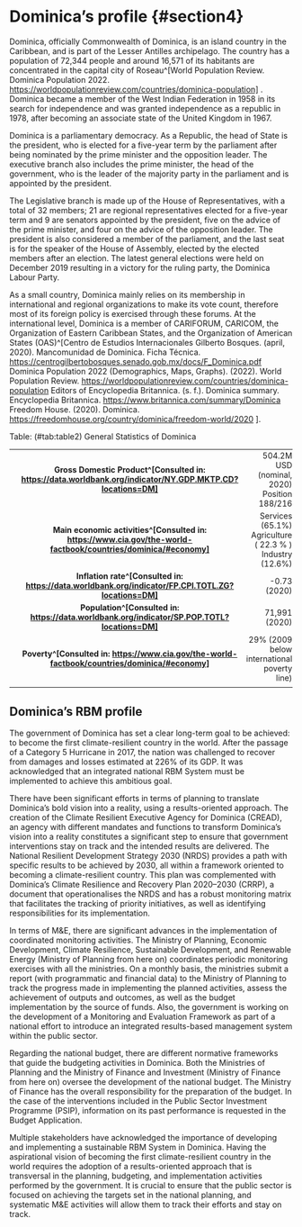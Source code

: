 # Dominica’s profile {#section4}

Dominica, officially Commonwealth of Dominica, is an island country in the Caribbean, and is part of the Lesser Antilles archipelago. The country has a population of 72,344 people and around 16,571 of its habitants are concentrated in the capital city of Roseau^[World Population Review. Dominica Population 2022. https://worldpopulationreview.com/countries/dominica-population] . Dominica became a member of the West Indian Federation in 1958 in its search for independence and was granted independence as a republic in 1978, after becoming an associate state of the United Kingdom in 1967.

Dominica is a parliamentary democracy. As a Republic, the head of State is the president, who is elected for a five-year term by the parliament after being nominated by the prime minister and the opposition leader. The executive branch also includes the prime minister, the head of the government, who is the leader of the majority party in the parliament and is appointed by the president. 

The Legislative branch is made up of the House of Representatives, with a total of 32 members; 21 are regional representatives elected for a five-year term and 9 are senators appointed by the president, five on the advice of the prime minister, and four on the advice of the opposition leader. The president is also considered a member of the parliament, and the last seat is for the speaker of the House of Assembly, elected by the elected members after an election. The latest general elections were held on December 2019 resulting in a victory for the ruling party, the Dominica Labour Party. 

As a small country, Dominica mainly relies on its membership in international and regional organizations to make its vote count, therefore most of its foreign policy is exercised through these forums. At the international level, Dominica is a member of CARIFORUM, CARICOM, the Organization of Eastern Caribbean States, and the Organization of American States (OAS)^[Centro de Estudios Internacionales Gilberto Bosques. (april, 2020). Mancomunidad de Dominica. Ficha Técnica. https://centrogilbertobosques.senado.gob.mx/docs/F_Dominica.pdf
Dominica Population 2022 (Demographics, Maps, Graphs). (2022). World Population Review. https://worldpopulationreview.com/countries/dominica-population 
Editors of Encyclopedia Britannica. (s. f.). Dominica summary. Encyclopedia Britannica. https://www.britannica.com/summary/Dominica 
Freedom House. (2020). Dominica. https://freedomhouse.org/country/dominica/freedom-world/2020
].

Table: (\#tab:table2) General Statistics of Dominica

| |   | |
| :----- | :-------------: | ---------: |
| <img src="./images/tb2_1.png" alt="drawing" width="70"/>    | **Gross Domestic Product^[Consulted in: https://data.worldbank.org/indicator/NY.GDP.MKTP.CD?locations=DM]**       | 504.2M USD (nominal, 2020) Position 188/216|
| <img src="./images/tb2_2.png" alt="drawing" width="70"/>   | **Main economic activities^[Consulted in: https://www.cia.gov/the-world-factbook/countries/dominica/#economy]**      |  	Services (65.1%) 	Agriculture ( 22.3 % ) Industry  (12.6%) |
| <img src="./images/tb2_3.png" alt="drawing" width="70"/>    | **Inflation rate^[Consulted in: https://data.worldbank.org/indicator/FP.CPI.TOTL.ZG?locations=DM]**  |-0.73 (2020) |
|  <img src="./images/tb2_4.png" alt="drawing" width="70"/>   | **Population^[Consulted in: https://data.worldbank.org/indicator/SP.POP.TOTL?locations=DM]** | 71,991 (2020) |
|  <img src="./images/tb2_5.png" alt="drawing" width="70"/>  | **Poverty^[Consulted in: https://www.cia.gov/the-world-factbook/countries/dominica/#economy]** | 29% (2009 below international poverty line) |
||||


##	Dominica’s RBM profile

The government of Dominica has set a clear long-term goal to be achieved: to become the first climate-resilient country in the world. After the passage of a Category 5 Hurricane in 2017, the nation was challenged to recover from damages and losses estimated at 226% of its GDP. It was acknowledged that an integrated national RBM System must be implemented to achieve this ambitious goal.

There have been significant efforts in terms of planning to translate Dominica’s bold vision into a reality, using a results-oriented approach. The creation of the Climate Resilient Executive Agency for Dominica (CREAD), an agency with different mandates and functions to transform Dominica’s vision into a reality constitutes a significant step to ensure that government interventions stay on track and the intended results are delivered. The National Resilient Development Strategy 2030 (NRDS) provides a path with specific results to be achieved by 2030, all within a framework oriented to becoming a climate-resilient country. This plan was complemented with Dominica’s Climate Resilience and Recovery Plan 2020–2030 (CRRP), a document that operationalises the NRDS and has a robust monitoring matrix that facilitates the tracking of priority initiatives, as well as identifying responsibilities for its implementation. 


In terms of M&E, there are significant advances in the implementation of coordinated monitoring activities. The Ministry of Planning, Economic Development, Climate Resilience, Sustainable Development, and Renewable Energy (Ministry of Planning from here on)  coordinates periodic monitoring exercises with all the ministries. On a monthly basis, the ministries submit a report (with programmatic and financial data) to the Ministry of Planning to track the progress made in implementing the planned activities, assess the achievement of outputs and outcomes, as well as the budget implementation by the source of funds. Also, the government is working on the development of a Monitoring and Evaluation Framework as part of a national effort to introduce an integrated results-based management system within the public sector.

Regarding the national budget, there are different normative frameworks that guide the budgeting activities in Dominica. Both the Ministries of Planning and the Ministry of Finance and Investment (Ministry of Finance from here on) oversee the development of the national budget. The Ministry of Finance has the overall responsibility for the preparation of the budget. In the case of the interventions included in the Public Sector Investment Programme (PSIP), information on its past performance is requested in the Budget Application. 

Multiple stakeholders have acknowledged the importance of developing and implementing a sustainable RBM System in Dominica. Having the aspirational vision of becoming the first climate-resilient country in the world requires the adoption of a results-oriented approach that is transversal in the planning, budgeting, and implementation activities performed by the government. It is crucial to ensure that the public sector is focused on achieving the targets set in the national planning, and systematic M&E activities will allow them to track their efforts and stay on track.


